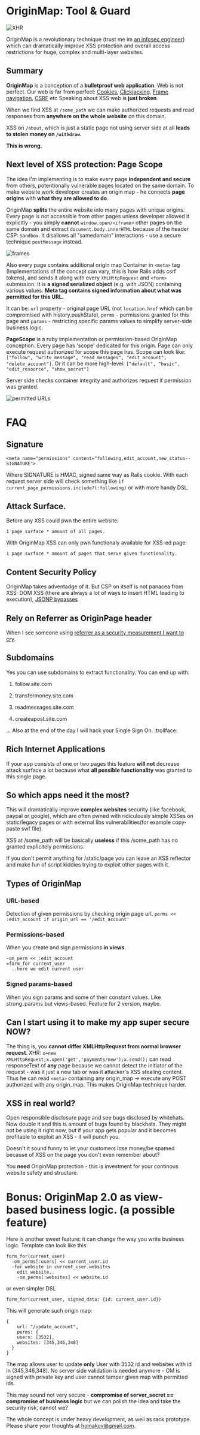 # OriginMap: Tool & Guard

![XHR](http://f.cl.ly/items/0y3n0a3C261X2Y3X1V2q/demo%20\(1\).png)

OriginMap is a revolutionary technique (trust me im [an infosec engineer](http://homakov.blogspot.com)) which can dramatically improve XSS protection and overall access restrictions for huge, complex and multi-layer websites.

## Summary
**OriginMap** is a conception of a **bulletproof web application**. Web is not perfect. Our web is far from perfect: [Cookies](http://homakov.blogspot.com/2013/02/rethinking-cookies-originonly.html), [Clickjacking](http://homakov.blogspot.com/2012/06/saferweb-with-new-features-come-new.html), [Frame navigation](http://homakov.blogspot.com/2013/02/cross-origin-madness-or-your-frames-are.html), [CSRF](http://homakov.blogspot.com/2012/03/hacking-skrillformer-moneybookers.html) etc
Speaking about XSS web is **just broken**.

When we find XSS at `/some_path` we can make authorized requests and read responses from **anywhere on the whole website** on this domain. 

XSS on `/about`, which is just a static page not using server side at all **leads to stolen money on `/withdraw`.**

**This is wrong.**
## Next level of XSS protection: Page Scope
The idea I'm implementing is to make every page **independent and secure** from others, potentionally vulnerable pages located on the same domain. To make website work developer creates an origin map - he connects **page origins** with **what they are allowed to do**. 

OriginMap **splits** the entire website into many pages with unique origins. Every page is not accessible from other pages unless developer allowed it explicitly - you simply **cannot** `window.open/<iframe>` other pages on the same domain and extract `document.body.innerHTML` because of the header CSP: `Sandbox`. It disallows all "samedomain" interactions - use a secure technique `postMessage` instead.

![frames](http://f.cl.ly/items/3i152w2l243d2W1r0K3P/sameorig.png)

Also every page contains additional origin map Container in `<meta>` tag (Implementations of the concept can vary, this is how Rails adds csrf tokens), and sends it along with every `XMLHttpRequest` and `<form>` submission. It is **a signed serialized object** (e.g. with JSON)  containing various values. **Meta tag contains signed information about what was permitted for this URL.**

It can be: `url` property - original page URL (not `location.href` which can be compromised with history.pushState), `perms` - permissions granted for this page and `params` - restricting specific params values to simplify server-side business logic. 

**PageScope** is a ruby implementation or permission-based OriginMap conception. Every page has 'scope' dedicated for this origin. Page can only execute request authorized for scope this page has. Scope can look like: `["follow", "write_message", "read_messages", "edit_account", "delete_account"]`. Or it can be more high-level:
`["default", "basic", "edit_resource", "show_secret"]`

Server side checks container integrity and authorizes request if permission was granted.

![permitted URLs](http://f.cl.ly/items/2s2B060O1d0N1D3b0U1B/somthn%20\(1\).png)

# FAQ

## Signature
```
<meta name="permissions" content="following,edit_account,new_status--SIGNATURE">
```
Where SIGNATURE is HMAC, signed same way as Rails cookie.
With each request server side will check something like `if current_page_permissions.include?(:following)` or with more handy DSL.

## Attack Surface.
Before any XSS could pwn the entire website:

`1 page surface * amount of all pages.`

With OriginMap XSS can only pwn functionaly available for XSS-ed page: 

`1 page surface * amount of pages that serve given functionality.`

## Content Security Policy

OriginMap takes adventadge of it. But CSP on itself is not panacea from XSS: DOM XSS (there are always a lot of ways to insert HTML leading to execution), [JSONP bypasses](http://homakov.blogspot.com/2013/02/are-you-sure-you-use-jsonp-properly.html)

## Rely on Referrer as OriginPage header

When I see someone using [referrer as a security measurement I want to cry](http://homakov.blogspot.com/2012/04/playing-with-referer-origin-disquscom.html).

## Subdomains

Yes you can use subdomains to extract functionality. You can end up with:

1) follow.site.com

2) transfermoney.site.com

3) readmessages.site.com

4) createapost.site.com

... Also at the end of the day I will hack your Single Sign On. :trollface:

## Rich Internet Applications

If your app consists of one or two pages this feature **will not** decrease attack surface a lot because what **all possible functionality** was granted to this single page.

## So which apps need it the most?

This will dramatically improve **complex websites** security (like facebook, paypal or google), which are often pwned with ridiculously simple XSSes on static/legacy pages or with external libs vulnerabilities(for example copy-paste swf file).

XSS at /some_path will be basically **useless** if this /some_path has no granted explicitely permissions. 

If you don't permit anything for /static/page you can leave an XSS reflector and make fun of script kiddies trying to exploit other pages with it.

## Types of OriginMap

### URL-based

Detection of given permissions by checking origin page url. 
`perms << :edit_account if origin_url == '/edit_account'`

### Permissions-based

When you create and sign permissions **in views**.
```
-om_perm << :edit_account
=form_for current_user
  ..here we edit current user
```
### Signed params-based
When you sign params and some of their constant values. Like strong_params but views-based. Feature for 2 version, maybe.

## Can I start using it to make my app super secure NOW?
The thing is, you **cannot differ XMLHttpRequest from normal browser request**. XHR: 
`x=new XMLHttpRequest;x.open('get','payments/new');x.send();`
can read responseText of **any** page because we cannot detect the initiator of the request - was it just a new tab or was it attacker's XSS stealing content. Thus he can read `<meta>` containing any origin_map -> execute any POST authorized with any origin_map. This makes OriginMap technique harder. 

## XSS in real world? 

Open responsible disclosure page and see bugs disclosed by whitehats. Now double it and this is amount of bugs found by blackhats. They might not be using it right now, but if your app gets popular and it becomes profitable to exploit an XSS - it will punch you. 

Doesn't it sound funny to let your customers lose money/be spamed because of XSS on the page you don't even remember about? 

You **need** OriginMap protection - this is investment for your continous website safety and structure.

# Bonus: OriginMap 2.0 as view-based business logic. (a possible feature)
Here is another sweet feature: it can change the way you write business logic. Template can look like this:
```
form_for(current_user)
  -om_perms[:users] << current_user.id
  -for website in current_user.websites 
    edit website..
    -om_perms[:websites] << website.id
```
or even simpler DSL
```
form_for(current_user, signed_data: {id: current_user.id})
```

This will generate such origin map:
```
{
	url: "/update_account",
	perms: {
    users: [3532],
    websites: [345,346,348] 
  }
}
```
The map allows user to update **only** User with 3532 id and websites with id in (345,346,348). No server side validation is needed anymore - OM is signed with private key and user cannot tamper given map with permitted ids.

This may sound not very secure - **compromise of server_secret == compromise of business logic** but we can polish the idea and take the security risk, cannot we?

The whole concept is under heavy development, as well as rack prototype. Please share your thoughts at homakov@gmail.com. 



